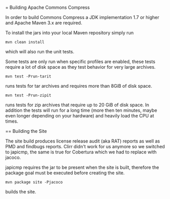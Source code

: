 = Building Apache Commons Compress

In order to build Commons Compress a JDK implementation 1.7 or higher
and Apache Maven 3.x are required.

To install the jars into your local Maven repository simply run

    mvn clean install

which will also run the unit tests.

Some tests are only run when specific profiles are enabled, these
tests require a lot of disk space as they test behavior for very large
archives.

    mvn test -Prun-tarit

runs tests for tar archives and requires more than 8GiB of disk space.

    mvn test -Prun-zipit

runs tests for zip archives that require up to 20 GiB of disk
space. In addition the tests will run for a long time (more then ten
minutes, maybe even longer depending on your hardware) and heavily
load the CPU at times.

== Building the Site

The site build produces license release audit (aka RAT) reports as
well as PMD and findbugs reports. Clirr didn't work for us anymore so
we switched to japicmp, the same is true for Cobertura which we had to
replace with jacoco.

japicmp requires the jar to be present when the site is built,
therefore the package goal must be executed before creating the site.

    mvn package site -Pjacoco

builds the site.
